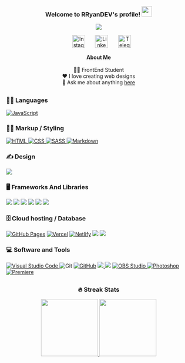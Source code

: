 <h3 align="center">
  Welcome to RRyanDEV's profile!
  <img src="https://media.giphy.com/media/hvRJCLFzcasrR4ia7z/giphy.gif" width="28">
</h3>

<p align="center">
   <a href=""><img src="https://readme-typing-svg.demolab.com?font=Fira+Code&pause=1000&center=true&vCenter=true&width=435&lines=Web+Front-End+Developer;Click+To+Acess+My+Portifolio"></a>

</p>

<p align="center">
&#8287;&#8287;&#8287;&#8287;&#8287;&#8287;&#8287;&#8287;&#8287;
<a href="https://instagram.com/reeal_ryaan/"><img width="35em" alt="Instagram" title="Instagram" src="https://www.svgrepo.com/show/111199/instagram.svg"></a>
&#8287;&#8287;&#8287;&#8287;&#8287;
<a href="https://www.linkedin.com/in/rryandev"><img width="35em" alt="Linkedin" title="Linkedin" src="https://www.svgrepo.com/show/205292/linkedin.svg"></a>
&#8287;&#8287;&#8287;&#8287;&#8287;
<a href="https://t.me/ryaanreeal"><img width="35em" alt="Telegram" title="Telegram" src="https://www.svgrepo.com/show/303292/telegram-logo.svg"></a>
&#8287;&#8287;&#8287;&#8287;&#8287;
<p>

<div align="center">

**About Me** <br /><br />
✍🏾 FrontEnd Student <br />
❤️ I love creating web designs <br />
💬 Ask me about anything [here](https://github.com/RRyanDEV/RRyanDEV/issues) <br />

<div>

##

<div align="left">

### 👨‍💻 Languages

<a href="https://developer.mozilla.org/en-US/docs/Web/JavaScript">
<img alt="JavaScript" src="https://img.shields.io/badge/JavaScript-F7DF1E.svg?logo=javascript&logoColor=black">
</a>

### 👨‍💻 Markup / Styling
<a href="https://developer.mozilla.org/pt-BR/docs/Web/HTML">
<img alt="HTML" src="https://img.shields.io/badge/HTML-E34F26.svg?logo=html5&logoColor=white">
</a>
<a href="https://developer.mozilla.org/pt-BR/docs/Web/CSS">
<img alt="CSS" src="https://img.shields.io/badge/CSS-1572B6.svg?logo=css3&logoColor=white">
</a>
<a href="https://sass-lang.com">
<img alt="SASS" src="https://img.shields.io/badge/Sass-hotpink.svg?logo=SASS&logoColor=white">
</a>
<a href="https://www.markdownguide.org/basic-syntax/">
<img alt="Markdown" src="https://img.shields.io/badge/Markdown-FFFFFF.svg?logo=markdown&logoColor=black">
</a>

### ✍ Design

<a href="https://www.canva.com/pt_br/" alt="Canva"><img src="https://img.shields.io/badge/Canva-%2300C4CC.svg?&logo=Canva&logoColor=white"> </a>

### 🖥 Frameworks And Libraries
<a href="https://angular.io" alt="Angular"><img src="https://img.shields.io/badge/Angular-%23DD0031.svg?logo=angular&logoColor=white"></a>
<a href="https://getbootstrap.com" alt="Bootstrap"><img src="https://img.shields.io/badge/Bootstrap-%23563D7C.svg?logo=bootstrap&logoColor=white"></a>
<a href="https://jquery.com" alt="JQuery"><img src="https://img.shields.io/badge/JQuery-%230769AD.svg?logo=jquery&logoColor=white"></a>
<a href="https://nodejs.org/en/" alt="NodeJS"><img src="https://img.shields.io/badge/Node.js-43853D?logo=node.js&logoColor=white"></a>
<a href="https://reactjs.org" alt="React"><img src="https://img.shields.io/badge/React-black?logo=react&logoColor=white"></a>
<a href="https://reactnative.dev" alt="ReactNat"><img src="https://img.shields.io/badge/React_Native-%2320232a.svg?logo=react&logoColor=%2361DAFB"></a>

### 🗄️ Cloud hosting / Database

<a href="https://pages.github.com"><img alt="GitHub Pages" src="https://img.shields.io/badge/GitHub%20Pages-327FC7.svg?&logo=github&logoColor=black"></a>
<a href="https://vercel.com"><img alt="Vercel" src="https://img.shields.io/badge/Vercel-%23000000.svg?&logo=vercel&logoColor=white"></a>
<a href="https://netlify.app"><img alt="Netlify" src="https://custom-icon-badges.herokuapp.com/badge/Netlify-0e1e25.svg?&logo=netlify&logoColor=25C7B7"></a>
<a href="https://www.mysql.com" alt="MYSQL"><img src="https://img.shields.io/badge/MySQL-%2300f.svg?&logo=mysql&logoColor=000000"></a>
<a href="https://www.mongodb.com" alt="MongoDB"><img src="https://img.shields.io/badge/MongoDB-%234ea94b.svg?logo=mongodb&logoColor=white"></a>

### 💻 Software and Tools

<a href="https://code.visualstudio.com/">
<img alt="Visual Studio Code" src="https://img.shields.io/badge/Visual%20Studio%20Code-0078d7.svg?logo=visual-studio-code&logoColor=white">
</a>
<img alt="Git" src="https://img.shields.io/badge/Git-F05033.svg?logo=git&logoColor=white">
</a>
<a href="https://github.com"><img alt="GitHub" src="https://custom-icon-badges.herokuapp.com/badge/Github-327FC7.svg?logo=github&logoColor=black"></a>
<a href="https://notepad-plus-plus.org" alt="Notepad"><img src="https://img.shields.io/badge/Notepad++-90E59A.svg?logo=notepad%2b%2b&logoColor=black">
<a href="https://www.notion.so/pt-br" alt="Notion"><img src="https://img.shields.io/badge/Notion-%23000000.svg?logo=notion&logoColor=white"></a>
<a href="https://obsproject.com/pt-br">
<img alt="OBS Studio" src="https://img.shields.io/badge/-OBS%20Studio-302E31?logo=obs-studio&logoColor=white">
</a>
<a href="https://www.adobe.com/br/products/photoshop.html">
<img alt="Photoshop" src="https://img.shields.io/badge/Adobe%20Photoshop-071D34.svg?logo=adobe%20photoshop&logoColor=57a6f8">
</a>
<a href="https://www.adobe.com/br/products/premiere.html">
<img alt="Premiere" src="https://img.shields.io/badge/Adobe%20Premiere%20Pro-000057.svg?&logo=Adobe%20Premiere%20Pro&logoColor=9999F8">
</a>


</div>

##

<div align="center">

### 🔥 Streak Stats

<p>
	<a href="https://github.com/RRyaanDEV">
    	<img 
		height="155em"
		src="https://github-readme-stats.vercel.app/api?username=RRyanDEV&bg_color=30,e96443,904e95&title_color=fff&text_color=fff"/>
	</a
	<a href="https://github.com/RRyaanDEV">
    	<img 
		height="155em"
		src="https://github-readme-stats.vercel.app/api/top-langs/?username=RRyanDEV&show_icons=true&include_all_commits=true&count_private=true&layout=show&bg_color=30,904e95,e96443&title_color=fff&text_color=fff"/>
</p>
<div>

<!-- Version:
v4.2.0.20230219 -->

<!--
DenverCoder1 - https://github.com/DenverCoder1/DenverCoder1/blob/main/README.md / https://github.com/DenverCoder1/readme-typing-svg
Ileriayo Adebiyi - https://github.com/Ileriayo/markdown-badges
-->
